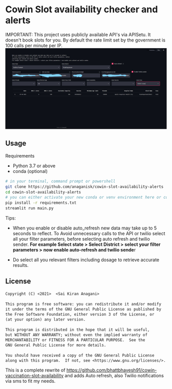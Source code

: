 # Cowin Slot availability checker and alerts
IMPORTANT: This project uses publicly available API's via APISetu. It doesn't book slots for you.
By default the rate limit set by the government is 100 calls per minute per IP.
![Screenshot](./img.jpg?raw=true)
## Usage
Requirements
 * Python 3.7 or above
 * conda (optional)
 
```bash
# in your terminal, command prompt or powershell
git clone https://github.com/anaganisk/cowin-slot-availability-alerts
cd cowin-slot-availability-alerts
# you can either activate your new conda or venv environment here or continue  if not required (optional)
pip install -r requirements.txt
streamlit run main.py
```

Tips:
* When you enable or disable auto_refresh new data may take up to 5 seconds to reflect.
To Avoid unnecessary calls to the API or twilio select all your filter parameters, before
selecting auto refresh and twilio sender.
**For example Select state > Select District > select your filter parameters > now enable auto-refresh and twilio sende**r
  
* Do select all you relevant filters including dosage to retrieve accurate results.

## License
    Copyright (C) <2021>  <Sai Kiran Anagani>

    This program is free software: you can redistribute it and/or modify
    it under the terms of the GNU General Public License as published by
    the Free Software Foundation, either version 3 of the License, or
    (at your option) any later version.

    This program is distributed in the hope that it will be useful,
    but WITHOUT ANY WARRANTY; without even the implied warranty of
    MERCHANTABILITY or FITNESS FOR A PARTICULAR PURPOSE.  See the
    GNU General Public License for more details.

    You should have received a copy of the GNU General Public License
    along with this program.  If not, see <https://www.gnu.org/licenses/>.

This is a complete rewrite of https://github.com/bhattbhavesh91/cowin-vaccination-slot-availability and adds Auto refresh, also Twilio notifications via sms to fit my needs.